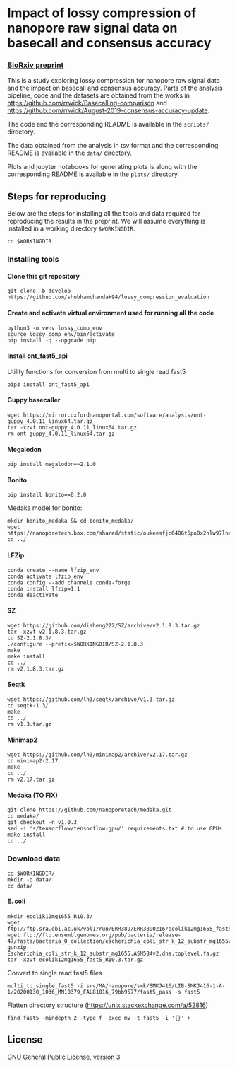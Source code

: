 # Impact of lossy compression of nanopore raw signal data on basecall and consensus accuracy

### [BioRxiv preprint](https://www.biorxiv.org/content/10.1101/2020.04.19.049262v1)

This is a study exploring lossy compression for nanopore raw signal data and the impact on basecall and consensus accuracy. Parts of the analysis pipeline, code and the datasets are obtained from the works in https://github.com/rrwick/Basecalling-comparison and https://github.com/rrwick/August-2019-consensus-accuracy-update.

The code and the corresponding README is available in the `scripts/` directory.

The data obtained from the analysis in tsv format and the corresponding README is available in the `data/` directory.

Plots and jupyter notebooks for generating plots is along with the corresponding README is available in the `plots/` directory.

## Steps for reproducing

Below are the steps for installing all the tools and data required for reproducing the results in the preprint. We will assume everything is installed in a working directory `$WORKINGDIR`.

```
cd $WORKINGDIR
```

### Installing tools

#### Clone this git repository
```
git clone -b develop https://github.com/shubhamchandak94/lossy_compression_evaluation
```

#### Create and activate virtual environment used for running all the code
```
python3 -m venv lossy_comp_env
source lossy_comp_env/bin/activate
pip install -q --upgrade pip
```

#### Install ont_fast5_api
Utility functions for conversion from multi to single read fast5
```
pip3 install ont_fast5_api
```

#### Guppy basecaller
```
wget https://mirror.oxfordnanoportal.com/software/analysis/ont-guppy_4.0.11_linux64.tar.gz
tar -xzvf ont-guppy_4.0.11_linux64.tar.gz
rm ont-guppy_4.0.11_linux64.tar.gz
```

#### Megalodon
```
pip install megalodon==2.1.0
```

#### Bonito
```
pip install bonito==0.2.0
```
Medaka model for bonito:
```
mkdir bonito_medaka && cd bonito_medaka/
wget https://nanoporetech.box.com/shared/static/oukeesfjc6406t5po0x2hlw97lnelkyl.hdf5
cd ../
```

#### LFZip
```
conda create --name lfzip_env
conda activate lfzip_env
conda config --add channels conda-forge
conda install lfzip=1.1
conda deactivate
```

#### SZ
```
wget https://github.com/disheng222/SZ/archive/v2.1.8.3.tar.gz
tar -xzvf v2.1.8.3.tar.gz
cd SZ-2.1.8.3/
./configure --prefix=$WORKINGDIR/SZ-2.1.8.3
make
make install
cd ../
rm v2.1.8.3.tar.gz
```

#### Seqtk
```
wget https://github.com/lh3/seqtk/archive/v1.3.tar.gz
cd seqtk-1.3/
make
cd ../
rm v1.3.tar.gz
```

#### Minimap2
```
wget https://github.com/lh3/minimap2/archive/v2.17.tar.gz
cd minimap2-2.17
make
cd ../
rm v2.17.tar.gz
```

#### Medaka (TO FIX)
```
git clone https://github.com/nanoporetech/medaka.git
cd medaka/
git checkout -n v1.0.3
sed -i 's/tensorflow/tensorflow-gpu/' requirements.txt # to use GPUs
make install
cd ../
```



### Download data
```
cd $WORKINGDIR/
mkdir -p data/
cd data/
```

#### E. coli
```
mkdir ecolik12mg1655_R10.3/
wget ftp://ftp.sra.ebi.ac.uk/vol1/run/ERR389/ERR3890216/ecolik12mg1655_fast5_R10.3.tar.gz
wget ftp://ftp.ensemblgenomes.org/pub/bacteria/release-47/fasta/bacteria_0_collection/escherichia_coli_str_k_12_substr_mg1655/dna/Escherichia_coli_str_k_12_substr_mg1655.ASM584v2.dna.toplevel.fa.gz
gunzip Escherichia_coli_str_k_12_substr_mg1655.ASM584v2.dna.toplevel.fa.gz
tar -xzvf ecolik12mg1655_fast5_R10.3.tar.gz
```
Convert to single read fast5 files
```
multi_to_single_fast5 -i srv/MA/nanopore/smk/SMKJ416/LIB-SMKJ416-1-A-1/20200130_1036_MN18379_FAL81016_79bb9577/fast5_pass -s fast5
```
Flatten directory structure (https://unix.stackexchange.com/a/52816)
```
find fast5 -mindepth 2 -type f -exec mv -t fast5 -i '{}' +
```
## License

[GNU General Public License, version 3](https://www.gnu.org/licenses/gpl-3.0.html)
